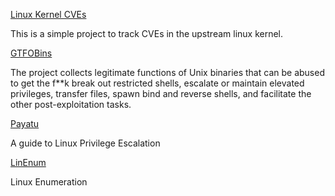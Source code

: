 [Linux Kernel CVEs](https://www.linuxkernelcves.com/cves)

This is a simple project to track CVEs in the upstream linux kernel.

[GTFOBins](https://gtfobins.github.io/)

The project collects legitimate functions of Unix binaries that can be abused to get the f**k break out restricted shells, escalate or maintain elevated privileges, transfer files, spawn bind and reverse shells, and facilitate the other post-exploitation tasks.

[Payatu](https://payatu.com/guide-linux-privilege-escalation)

A guide to Linux Privilege Escalation

[LinEnum](https://github.com/rebootuser/LinEnum)

Linux Enumeration

